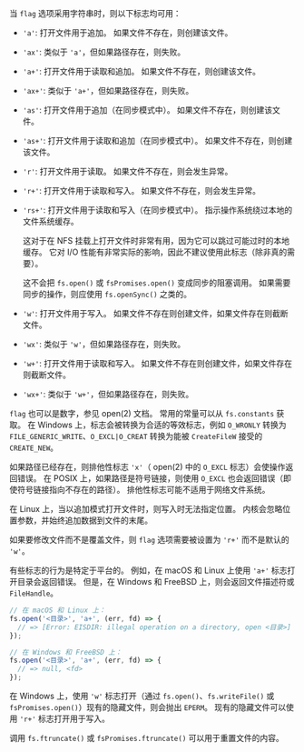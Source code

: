 
当 `flag` 选项采用字符串时，则以下标志均可用：

* `'a'`: 打开文件用于追加。
  如果文件不存在，则创建该文件。

* `'ax'`: 类似于 `'a'`，但如果路径存在，则失败。

* `'a+'`: 打开文件用于读取和追加。
  如果文件不存在，则创建该文件。

* `'ax+'`: 类似于 `'a+'`，但如果路径存在，则失败。

* `'as'`: 打开文件用于追加（在同步模式中）。
  如果文件不存在，则创建该文件。

* `'as+'`: 打开文件用于读取和追加（在同步模式中）。
  如果文件不存在，则创建该文件。

* `'r'`: 打开文件用于读取。
  如果文件不存在，则会发生异常。

* `'r+'`: 打开文件用于读取和写入。
  如果文件不存在，则会发生异常。

* `'rs+'`: 打开文件用于读取和写入（在同步模式中）。
  指示操作系统绕过本地的文件系统缓存。
  
  这对于在 NFS 挂载上打开文件时非常有用，因为它可以跳过可能过时的本地缓存。
  它对 I/O 性能有非常实际的影响，因此不建议使用此标志（除非真的需要）。

  这不会把 `fs.open()` 或 `fsPromises.open()` 变成同步的阻塞调用。
  如果需要同步的操作，则应使用 `fs.openSync()` 之类的。

* `'w'`: 打开文件用于写入。
  如果文件不存在则创建文件，如果文件存在则截断文件。

* `'wx'`: 类似于 `'w'`，但如果路径存在，则失败。

* `'w+'`: 打开文件用于读取和写入。
  如果文件不存在则创建文件，如果文件存在则截断文件。

* `'wx+'`: 类似于 `'w+'`，但如果路径存在，则失败。

`flag` 也可以是数字，参见 open(2) 文档。
常用的常量可以从 `fs.constants` 获取。
在 Windows 上，标志会被转换为合适的等效标志，例如 `O_WRONLY` 转换为 `FILE_GENERIC_WRITE`、`O_EXCL|O_CREAT` 转换为能被 `CreateFileW` 接受的 `CREATE_NEW`。

如果路径已经存在，则排他性标志 `'x'`（ open(2) 中的 `O_EXCL` 标志）会使操作返回错误。
在 POSIX 上，如果路径是符号链接，则使用 `O_EXCL` 也会返回错误（即使符号链接指向不存在的路径）。
排他性标志可能不适用于网络文件系统。

在 Linux 上，当以追加模式打开文件时，则写入时无法指定位置。
内核会忽略位置参数，并始终追加数据到文件的末尾。

如果要修改文件而不是覆盖文件，则 `flag` 选项需要被设置为 `'r+'` 而不是默认的 `'w'`。

有些标志的行为是特定于平台的。
例如，在 macOS 和 Linux 上使用 `'a+'` 标志打开目录会返回错误。
但是，在 Windows 和 FreeBSD 上，则会返回文件描述符或 `FileHandle`。

```js
// 在 macOS 和 Linux 上：
fs.open('<目录>', 'a+', (err, fd) => {
  // => [Error: EISDIR: illegal operation on a directory, open <目录>]
});

// 在 Windows 和 FreeBSD 上：
fs.open('<目录>', 'a+', (err, fd) => {
  // => null, <fd>
});
```

在 Windows 上，使用 `'w'` 标志打开（通过 `fs.open()`、`fs.writeFile()` 或 `fsPromises.open()`）现有的隐藏文件，则会抛出 `EPERM`。
现有的隐藏文件可以使用 `'r+'` 标志打开用于写入。

调用 `fs.ftruncate()` 或 `fsPromises.ftruncate()` 可以用于重置文件的内容。

